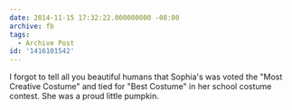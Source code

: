 ```yaml
---
date: 2014-11-15 17:32:22.000000000 -08:00
archive: fb
tags: 
  - Archive Post
id: '1416101542'
---
```


I forgot to tell all you beautiful humans that Sophia's was voted the "Most Creative Costume" and tied for "Best Costume" in her school costume contest. She was a proud little pumpkin.
